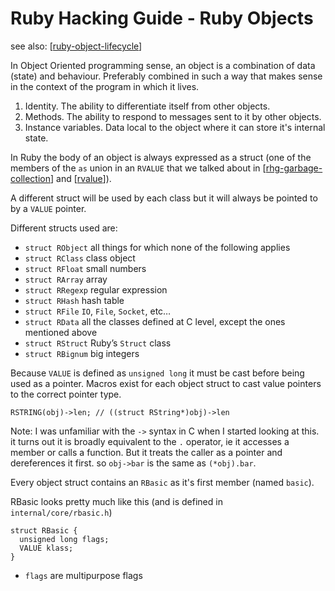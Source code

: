 # Ruby Hacking Guide - Ruby Objects

see also: [[ruby-object-lifecycle]]

In Object Oriented programming sense, an object is a combination of data (state)
and behaviour. Preferably combined in such a way that makes sense in the context
of the program in which it lives.

1. Identity. The ability to differentiate itself from other objects.
2. Methods. The ability to respond to messages sent to it by other objects.
3. Instance variables. Data local to the object where it can store it's internal
   state.

In Ruby the body of an object is always expressed as a struct (one of the
members of the `as` union in an `RVALUE` that we talked about in
[[rhg-garbage-collection]] and [[rvalue]]).

A different struct will be used by each class but it will always be pointed to
by a `VALUE` pointer.

Different structs used are:

- `struct RObject` 	all things for which none of the following applies
- `struct RClass` 	class object
- `struct RFloat` 	small numbers
- `struct RArray` 	array
- `struct RRegexp` 	regular expression
- `struct RHash` 	hash table
- `struct RFile` 	`IO`, `File`, `Socket`, etc…
- `struct RData` 	all the classes defined at C level, except the ones mentioned above
- `struct RStruct` 	Ruby’s `Struct` class
- `struct RBignum` 	big integers

Because `VALUE` is defined as `unsigned long` it must be cast before being used
as a pointer. Macros exist for each object struct to cast value pointers to the
correct pointer type.

```
RSTRING(obj)->len; // ((struct RString*)obj)->len
```

Note: I was unfamiliar with the `->` syntax in C when I started looking at this.
it turns out it is broadly equivalent to the `.` operator, ie it accesses a
member or calls a function. But it treats the caller as a pointer and
dereferences it first. so `obj->bar` is the same as `(*obj).bar`.

Every object struct contains an `RBasic` as it's first member (named `basic`).

RBasic looks pretty much like this (and is defined in `internal/core/rbasic.h`)

```
struct RBasic {
  unsigned long flags;
  VALUE klass;
}
```

- `flags` are multipurpose flags

[//begin]: # "Autogenerated link references for markdown compatibility"
[ruby-object-lifecycle]: ruby-object-lifecycle "Ruby Object/GC Lifecycle"
[rhg-garbage-collection]: rhg-garbage-collection "Ruby Hacking Guide - Garbage Collection"
[rvalue]: rvalue "Rvalue"
[//end]: # "Autogenerated link references"